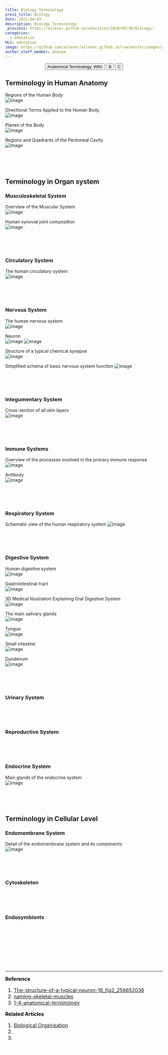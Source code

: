 ```yaml
---
title: Biology Terminology
prev1_title: Biology
date: 2021-04-03
description: Biology Terminology 
_previous: https://ailever.github.io/education/2020/05/30/Biology/
categories:
  - education
HL1: education
image: https://github.com/ailever/ailever.github.io/raw/master/images/unsplash/gray_Biology.png
author_staff_member: anonym
---
```


<!-- Top Block -->
<div align="center" class="top_btn_box">
  <button class="top_btn" type="button" onclick="location.href='https://en.wikipedia.org/wiki/Anatomical_terminology'">Anatomical Terminology, WIKI</button>
  <button class="top_btn" type="button" onclick="location.href='#'">B</button>
  <button class="top_btn" type="button" onclick="location.href='#'">C</button>
</div>
<!-- Top Block -->

## Terminology in Human Anatomy
Regions of the Human Body  
![image](https://user-images.githubusercontent.com/52376448/113470324-c322bd00-948f-11eb-8e72-89921106565a.png)

Directional Terms Applied to the Human Body  
![image](https://user-images.githubusercontent.com/52376448/113470357-e5b4d600-948f-11eb-8cb4-5d2175a9ab3e.png)

Planes of the Body  
![image](https://user-images.githubusercontent.com/52376448/113470364-f6fde280-948f-11eb-979d-8eb073ae632b.png)

Regions and Quadrants of the Peritoneal Cavity  
![image](https://user-images.githubusercontent.com/52376448/113470380-08df8580-9490-11eb-8463-c09dc1604580.png)

<br><br><br>
## Terminology in Organ system
### Musculoskeletal System
Overview of the Muscular System  
![image](https://user-images.githubusercontent.com/52376448/113470171-7ab6cf80-948e-11eb-9a25-8e5b98964280.png)

Human synovial joint composition  
![image](https://user-images.githubusercontent.com/52376448/113470411-62e04b00-9490-11eb-91b7-b8d98bb50b19.png)

<br><br><br>
### Circulatory System	
The human circulatory system  
![image](https://user-images.githubusercontent.com/52376448/113470426-7d1a2900-9490-11eb-96fa-f0d0140bbdd8.png)

<br><br><br>
### Nervous System
The human nervous system  
![image](https://user-images.githubusercontent.com/52376448/113469970-cb2d2d80-948c-11eb-85c1-2d37d02b1317.png)

Neuron  
![image](https://user-images.githubusercontent.com/52376448/113470049-88b82080-948d-11eb-81cd-a3663cbd7743.png)
![image](https://user-images.githubusercontent.com/52376448/113470017-41319480-948d-11eb-8ff8-24af99938dba.png)

Structure of a typical chemical synapse  
![image](https://user-images.githubusercontent.com/52376448/113470085-c026cd00-948d-11eb-86d5-0245a987ae4f.png)

Simplified schema of basic nervous system function
![image](https://user-images.githubusercontent.com/52376448/113470113-f1070200-948d-11eb-8055-caf870abc84e.png)

<br><br><br>
### Integumentary System	
Cross-section of all skin layers  
![image](https://user-images.githubusercontent.com/52376448/113471648-afc81f80-9498-11eb-9e36-228a4e236cec.png)


<br><br><br>
### Immune Systems
Overview of the processes involved in the primary immune response  
![image](https://user-images.githubusercontent.com/52376448/113471664-d1290b80-9498-11eb-9d69-a906f7362ec3.png)

Antibody  
![image](https://user-images.githubusercontent.com/52376448/113471681-f7e74200-9498-11eb-9ee7-cf34623fe4c0.png)

<br><br><br>
### Respiratory System	
Schematic view of the human respiratory system
![image](https://user-images.githubusercontent.com/52376448/113471695-164d3d80-9499-11eb-9da8-ebee466bcf42.png)

<br><br><br>
### Digestive System	
Human digestive system  
![image](https://user-images.githubusercontent.com/52376448/113471730-4dbbea00-9499-11eb-838c-621ccfebada3.png)

Gastrointestinal tract  
![image](https://user-images.githubusercontent.com/52376448/113472169-21ee3380-949c-11eb-9238-3f7cad9da02d.png)

3D Medical Illustration Explaining Oral Digestive System  
![image](https://user-images.githubusercontent.com/52376448/113471742-67f5c800-9499-11eb-8ac7-53462fc14adf.png)

The main salivary glands  
![image](https://user-images.githubusercontent.com/52376448/113471746-75ab4d80-9499-11eb-8a67-27b52b49da09.png)

Tongue  
![image](https://user-images.githubusercontent.com/52376448/113471755-86f45a00-9499-11eb-9a62-02bf99dff3dc.png)

Small intestine  
![image](https://user-images.githubusercontent.com/52376448/113472017-282fe000-949b-11eb-9479-aeaef01e6295.png)

Duodenum  
![image](https://user-images.githubusercontent.com/52376448/113471863-316c7d00-949a-11eb-9e35-2ed7c47bae0e.png)

<br><br><br>
### Urinary System	

<br><br><br>
### Reproductive System	

<br><br><br>
### Endocrine System	
Main glands of the endocrine system  
![image](https://user-images.githubusercontent.com/52376448/113471786-c28f2400-9499-11eb-9169-0c0f2f666410.png)

<br><br><br>
## Terminology in Cellular Level
### Endomembrane System
Detail of the endomembrane system and its components  
![image](https://user-images.githubusercontent.com/52376448/113472893-09cce300-94a1-11eb-9aa4-f72c76fbc1c8.png)

<br><br><br>
### Cytoskeleton

<br><br><br>
### Endosymbionts	


<!-- Content Block -->
<div align="left" style="font-size:medium;font-weight:normal;color:black;background-color:unset;">　<br><br></div>
<div align="left" style="font-size:medium;font-weight:normal;color:black;background-color:unset;">　<br><br></div>
<div align="left" style="font-size:medium;font-weight:normal;color:black;background-color:unset;">　<br><br></div>
<!-- Content Block -->

---

<!-- Reference Block -->
<div align="left" style="font-size:medium;font-weight:normal;color:black;background-color:unset;">
<b>Reference</b>
<ol>
  <li><a href="https://www.researchgate.net/figure/The-structure-of-a-typical-neuron-18_fig2_258652036">The-structure-of-a-typical-neuron-18_fig2_258652036</a></li>
  <li><a href="https://courses.lumenlearning.com/ap1/chapter/naming-skeletal-muscles/">naming-skeletal-muscles</a></li>
  <li><a href="https://open.oregonstate.education/aandp/chapter/1-4-anatomical-terminology/">1-4-anatomical-terminology</a></li>
</ol>
</div>
<!-- Reference Block -->

<!-- Article Block -->
<div align="left" style="font-size:medium;font-weight:normal;color:black;background-color:unset;">
<b>Related Articles</b>
<ol>
  <li><a href="https://ailever.github.io/education/2021/04/03/_BIO-en-biological-organisation/">Biological Organisation</a></li>
  <li></li>
  <li></li>
</ol>
</div>
<!-- Article Block -->

<!-- Bottom Block -->
<div align="center" class="bottom_btn_box">
  <span class="bottom_btn"><a href="https://github.com/ailever/ailever.github.io/blob/master/_posts/education/2021-04-03-_BIO-en-biology-terminology.md" target="_blank" style="color:white">Edit</a></span>
</div>
<!-- Bottom Block -->

<!-- Notice
# Mathematical Expression
- outline : $  $
- inline  : $$  $$

# Default Div Tag
- align : left, right, center
- font-size : xx-small, x-small, small, medium, large, x-large, xx-large
- font-weight : normal, bold
- color : red, orange, yellow, green, cyan, blue, purple, pink, white, gray, brown
- background-color : red, orange, yellow, green, cyan, blue, purple, pink, white, gray, brown

# Html Ref
- color code : https://htmlcolorcodes.com/
- tags : https://www.w3schools.com/tags/default.asp
- attributes : https://www.w3schools.com/tags/ref_attributes.asp
Notice -->


